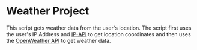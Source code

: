 # Weather Project
This script gets weather data from the user's location. The script first uses the user's IP Address and [IP-API](https://ip-api.com/) to get location coordinates and then uses the [OpenWeather API](https://openweathermap.org/api) to get weather data.
